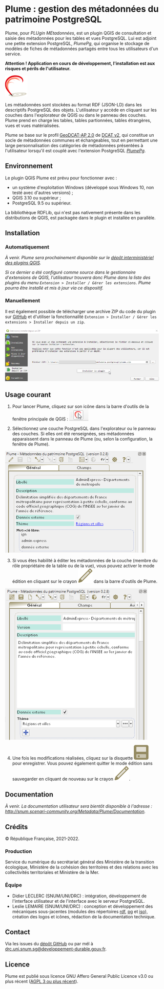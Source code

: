 # Plume : gestion des métadonnées du patrimoine PostgreSQL

Plume, pour *PLUgin MEtadonnées*, est un plugin QGIS de consultation et saisie des métadonnées pour les tables et vues PostgreSQL. Lui est adjoint une petite extension PostgreSQL, *PlumePg*, qui organise le stockage de modèles de fiches de métadonnées partagés entre tous les utilisateurs d'un service.

**Attention ! Application en cours de développement, l'installation est aux risques et périls de l'utilisateur.**

![Logo](plume/flyers/plume1.png)

Les métadonnées sont stockées au format RDF (JSON-LD) dans les descriptifs PostgreSQL des objets. L'utilisateur y accède en cliquant sur les couches dans l'explorateur de QGIS ou dans le panneau des couches. Plume prend en charge les tables, tables partionnées, tables étrangères, vues et vues matérialisées.

Plume se base sur le profil [GeoDCAT-AP 2.0](https://semiceu.github.io/GeoDCAT-AP/releases/2.0.0/) de [DCAT v2](https://www.w3.org/TR/vocab-dcat-2/), qui constitue un socle de métadonnées communes et échangeables, tout en permettant une large personnalisation des catégories de métadonnées présentées à l'utilisateur lorsqu'il est couplé avec l'extension PostgreSQL *[PlumePg](/postgresql)*.

## Environnement

Le plugin QGIS Plume est prévu pour fonctionner avec :
- un système d'exploitation Windows (développé sous Windows 10, non testé avec d'autres versions) ;
- QGIS 3.10 ou supérieur ;
- PostgreSQL 9.5 ou supérieur.

La bibliothèque RDFLib, qui n'est pas nativement présente dans les distributions de QGIS, est packagée dans le plugin et installée en parallèle.

## Installation

### Automatiquement

*À venir. Plume sera prochainement disponible sur le [dépôt interministériel des plugins QGIS](http://piece-jointe-carto.developpement-durable.gouv.fr/NAT002/QGIS/plugins/plugins.xml).*

*Si ce dernier a été configuré comme source dans le gestionnaire d'extensions de QGIS, l'utilisateur trouvera donc Plume dans la liste des plugins du menu `Extension > Installer / Gérer les extensions`. Plume pourra être installé et mis à jour via ce dispositif.*

### Manuellement

Il est également possible de télécharger une archive ZIP du code du plugin sur [GitHub](https://github.com/MTES-MCT/metadata-postgresql) et d'utiliser la fonctionnalité `Extension > Installer / Gérer les extensions > Installer depuis un zip`.

![Boîte de dialogue 'Installer depuis un zip'](plume/flyers/installe_zip.png)


## Usage courant

1. Pour lancer Plume, cliquez sur son icône dans la barre d'outils de la fenêtre principale de QGIS : ![Lancement via la barre d'outils QGIS](plume/flyers/launch_from_toolsbar.png)

2. Sélectionnez une couche PostgreSQL dans l'explorateur ou le panneau des couches. Si elles ont été renseignées, ses métadonnées apparaissent dans le panneau de Plume (ou, selon la configuration, la fenêtre de Plume).

![Formulaire en mode lecture](plume/flyers/plume_read.png)

3. Si vous êtes habilité à éditer les métadonnées de la couche (membre du rôle propriétaire de la table ou de la vue), vous pouvez activer le mode édition en cliquant sur le crayon ![read.svg](/plume/icons/general/read.svg) dans la barre d'outils de Plume.

![Formulaire en mode édition](plume/flyers/plume_edit.png)

4. Une fois les modifications réalisées, cliquez sur la disquette ![Bouton de sauvegarde](/plume/icons/general/save.svg) pour enregistrer. Vous pouvez également quitter le mode édition sans sauvegarder en cliquant de nouveau sur le crayon ![Bouton d'activation du mode édition](/plume/icons/general/read.svg).


## Documentation

*À venir. La documentation utilisateur sera bientôt disponible à l'adresse : http://snum.scenari-community.org/Metadata/Plume/Documentation.*

## Crédits

© République Française, 2021-2022.

### Production

Service du numérique du secrétariat général des Ministère de la transition écologique, Ministère de la cohésion des territoires et des relations avec les collectivités territoriales et Ministère de la Mer.

### Équipe

- Didier LECLERC (SNUM/UNI/DRC) : intégration, développement de l'interface utilisateur et de l'interface avec le serveur PostgreSQL.
- Leslie LEMAIRE (SNUM/UNI/DRC) : conception et développement des mécaniques sous-jacentes (modules des répertoires [rdf](/plume/rdf), [pg](/plume/pg) et [iso](/plume/iso)), création des logos et icônes, rédaction de la documentation technique.

## Contact

Via les issues du [dépôt GitHub](https://github.com/MTES-MCT/metadata-postgresql) ou par mél à drc.uni.snum.sg@developpement-durable.gouv.fr.


## Licence

Plume est publié sous licence GNU Affero General Public Licence v3.0 ou plus récent ([AGPL 3 ou plus récent](https://spdx.org/licenses/AGPL-3.0-or-later.html)).
